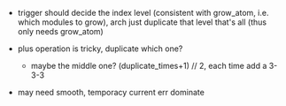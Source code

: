 * trigger should decide the index level (consistent with grow_atom, i.e. which modules to grow), arch just duplicate that level that's all (thus only needs grow_atom)
* plus operation is tricky, duplicate which one?
    * maybe the middle one? (duplicate_times+1) // 2, each time add a 3-3-3

* may need smooth, temporacy current err dominate 
